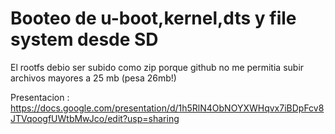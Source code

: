 # Booteo de u-boot,kernel,dts y file system desde SD

El rootfs debio ser subido como zip porque github no me permitia subir archivos mayores a 25 mb (pesa 26mb!)

Presentacion : https://docs.google.com/presentation/d/1h5RlN4ObNOYXWHqvx7iBDpFcv8JTVqoogfUWtbMwJco/edit?usp=sharing
